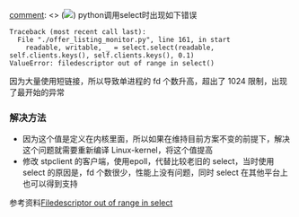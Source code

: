 [comment]: <> (![](https://encrypted-tbn0.gstatic.com/images?q=tbn:ANd9GcR20CBKvtHnghLhQvx55PB5w8NOBnB7hLiHWsVGruQcjBcMD03e))
python调用select时出现如下错误

    
    
    Traceback (most recent call last):
      File "./offer_listing_monitor.py", line 161, in start
        readable, writable, _ = select.select(readable, self.clients.keys(), self.clients.keys(), 0.1)
    ValueError: filedescriptor out of range in select()
    

因为大量使用短链接，所以导致单进程的 fd 个数升高，超出了 1024 限制，出现了最开始的异常

### 解决方法

  * 因为这个值是定义在内核里面，所以如果在维持目前方案不变的前提下，解决这个问题就需要重新编译 Linux-kernel，将这个值提高
  * 修改 stpclient 的客户端，使用epoll，代替比较老旧的 select，当时使用 select 的原因是，fd 个数很少，性能上没有问题，同时 select 在其他平台上也可以得到支持

参考资料[Filedescriptor out of range in
select](http://www.jianshu.com/p/a74a48a54fce)


[comment]: <tags> (select)
[comment]: <description> (因为大量使用短链接，所以导致单进程的 fd 个数升高，超出了 1024 限制，出现了最开始的异常)
[comment]: <title> (select 文件描述符大小超限)
[comment]: <author> (夏洛之枫)